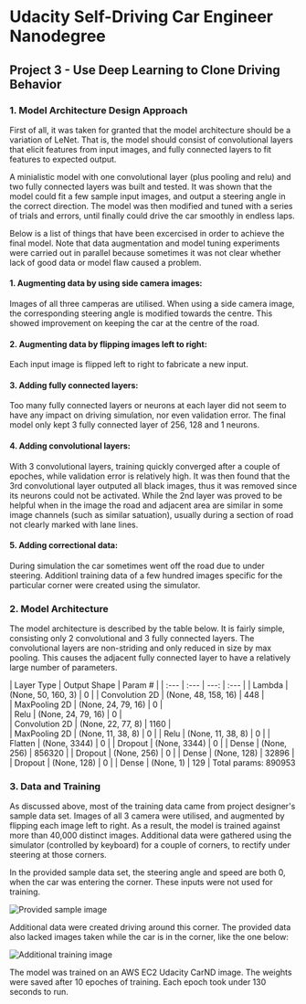 # Udacity Self-Driving Car Engineer Nanodegree

## Project 3 - Use Deep Learning to Clone Driving Behavior

### 1. Model Architecture Design Approach

First of all, it was taken for granted that the model architecture should be a variation of LeNet. That is, the model should consist of convolutional layers that elicit features from input images, and fully connected layers to fit features to expected output. 

A minialistic model with one convolutional layer (plus pooling and relu) and two fully connected layers was built and tested. It was shown that the model could fit a few sample input images, and output a steering angle in the correct direction. The model was then modified and tuned with a series of trials and errors, until finally could drive the car smoothly in endless laps.

Below is a list of things that have been excercised in order to achieve the final model. Note that data augmentation and model tuning experiments were carried out in parallel because sometimes it was not clear whether lack of good data or model flaw caused a problem.  

#### 1. Augmenting data by using side camera images: 
Images of all three camperas are utilised. When using a side camera image, the corresponding steering angle is modified towards the centre. This showed improvement on keeping the car at the centre of the road. 

#### 2. Augmenting data by flipping images left to right: 
Each input image is flipped left to right to fabricate a new input.

#### 3. Adding fully connected layers: 
Too many fully connected layers or neurons at each layer did not seem to have any impact on driving simulation, nor even validation error. The final model only kept 3 fully connected layer of 256, 128 and 1 neurons.

#### 4. Adding convolutional layers:
With 3 convolutional layers, training quickly converged after a couple of epoches, while validation error is relatively high. It was then found that the 3rd convolutional layer outputed all black images, thus it was removed since its neurons could not be activated. While the 2nd layer was proved to be helpful when in the image the road and adjacent area are similar in some image channels (such as similar satuation), usually during a section of road not clearly marked with lane lines.

#### 5. Adding correctional data:
During simulation the car sometimes went off the road due to under steering. Additionl training data of a few hundred images specific for the particular corner were created using the simulator.

### 2. Model Architecture
The model architecture is described by the table below. It is fairly simple, consisting only 2 convolutional and 3 fully connected layers. The convolutional layers are non-striding and only reduced in size by max pooling. This causes the adjacent fully connected layer to have a relatively large number of parameters. 

| Layer Type | Output Shape | Param # |
| :--- | :--- | ---: | :--- |
| Lambda | (None, 50, 160, 3) | 0 |
| Convolution 2D | (None, 48, 158, 16) | 448 |             
| MaxPooling 2D | (None, 24, 79, 16) | 0 |       
| Relu | (None, 24, 79, 16) | 0 |      
| Convolution 2D | (None, 22, 77, 8) | 1160 |         
| MaxPooling 2D | (None, 11, 38, 8) | 0 |
| Relu | (None, 11, 38, 8) | 0 |
| Flatten | (None, 3344) | 0 |
| Dropout | (None, 3344) | 0 |
| Dense | (None, 256) | 856320 |
| Dropout | (None, 256) | 0 |
| Dense | (None, 128) | 32896 |
| Dropout | (None, 128) | 0 |
| Dense | (None, 1) | 129 |
Total params: 890953

### 3. Data and Training
As discussed above, most of the training data came from project designer's sample data set. Images of all 3 camera were utilised, and augmented by flipping each image left to right. As a result, the model is trained against more than 40,000 distinct images. Additional data were gathered using the simulator (controlled by keyboard) for a couple of corners, to rectify under steering at those corners.

In the provided sample data set, the steering angle and speed are both 0, when the car was entering the corner. These inputs were not used for training.

![Provided sample image](./center_2016_12_01_13_31_13_177.jpg)

Additional data were created driving around this corner. The provided data also lacked images taken while the car is in the corner, like the one below:

![Additional training image](./center_2017_01_10_21_11_14_475.jpg)

The model was trained on an AWS EC2 Udacity CarND image. The weights were saved after 10 epoches of training. Each epoch took under 130 seconds to run.
